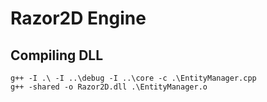 # Razor2D Engine

## Compiling DLL

```command
g++ -I .\ -I ..\debug -I ..\core -c .\EntityManager.cpp
g++ -shared -o Razor2D.dll .\EntityManager.o
```